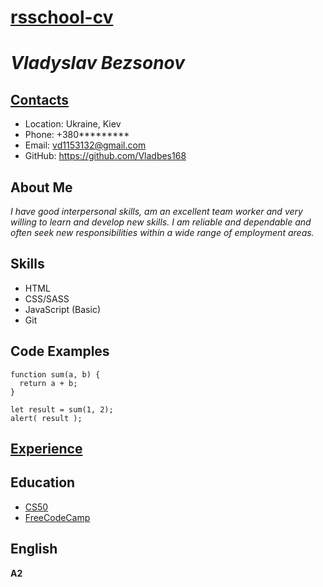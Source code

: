 # [rsschool-cv](https://Vladbes168.github.io/rsschool-cv/cv)



# _Vladyslav Bezsonov_

## [Contacts](https://github.com/Vladbes168/rsschool-cv)

- Location: Ukraine, Kiev
- Phone: +380*********
- Email: vd1153132@gmail.com
- GitHub: https://github.com/Vladbes168

## About Me

_I have good interpersonal skills, am an excellent team worker and very willing to learn and develop new skills.
I am reliable and dependable and often seek new responsibilities within a wide range of employment areas._

## Skills

- HTML
- CSS/SASS
- JavaScript (Basic)
- Git

## Code Examples

```
function sum(a, b) {
  return a + b;
}

let result = sum(1, 2);
alert( result ); 

```
## [Experience](https://Vladbes168.github.io/rsschool-cv/cv)

## Education
- [CS50](https://www.youtube.com/channel/UCcabW7890RKJzL968QWEykA)
- [FreeCodeCamp](https://www.freecodecamp.org)

## English

__A2__
